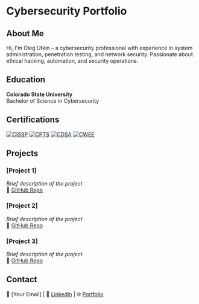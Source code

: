 # Cybersecurity Portfolio  

## About Me  
Hi, I'm Oleg Utkin – a cybersecurity professional with experience in system administration, penetration testing, and network security. Passionate about ethical hacking, automation, and security operations.  

## Education

**Colorado State University**  
Bachelor of Science in Cybersecurity

## Certifications  
[![CISSP](https://img.shields.io/badge/ISC2-CISSP-blue)](https://www.isc2.org/certifications/cissp) [![CPTS](https://img.shields.io/badge/Hack_The_Box-CPTS-green)](#) [![CDSA](https://img.shields.io/badge/Hack_The_Box-CDSA-green)](#) [![CWEE](https://img.shields.io/badge/Hack_The_Box-CWEE-green)](#)  


## Projects  
### [Project 1]  
*Brief description of the project*  
🔗 [GitHub Repo](#)  

### [Project 2]  
*Brief description of the project*  
🔗 [GitHub Repo](#)  

### [Project 3]  
*Brief description of the project*  
🔗 [GitHub Repo](#)  

## Contact  
📧 [Your Email] | 🔗 [LinkedIn](#) | 🌐 [Portfolio](#)  
